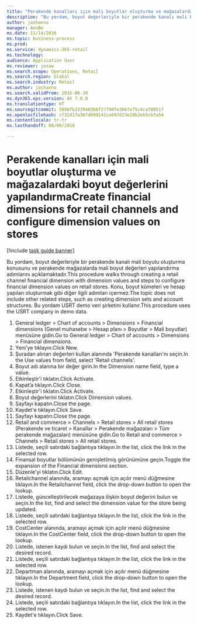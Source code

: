 ```yaml
--- 
title: "Perakende kanalları için mali boyutlar oluşturma ve mağazalardaki boyut değerlerini yapılandırma"
description: "Bu yordam, boyut değerleriyle bir perakende kanalı mali boyutu oluşturma konusunu ve perakende mağazalarda mali boyut değerleri yapılandırma adımlarını açıklamaktadır."
author: jashanno
manager: AnnBe
ms.date: 11/14/2016
ms.topic: business-process
ms.prod: 
ms.service: dynamics-365-retail
ms.technology: 
audience: Application User
ms.reviewer: josaw
ms.search.scope: Operations, Retail
ms.search.region: Global
ms.search.industry: Retail
ms.author: jashanno
ms.search.validFrom: 2016-06-30
ms.dyn365.ops.version: AX 7.0.0
ms.translationtype: HT
ms.sourcegitcommit: 5098fb3339403b6f2779dfe3bb7ef5c4ca78051f
ms.openlocfilehash: cf32d17a36fd699141ce697d23e20b2eb5cbfa54
ms.contentlocale: tr-tr
ms.lasthandoff: 08/09/2018

---
```

# <a name="create-financial-dimensions-for-retail-channels-and-configure-dimension-values-on-stores"></a><span data-ttu-id="f2dc7-103">Perakende kanalları için mali boyutlar oluşturma ve mağazalardaki boyut değerlerini yapılandırma</span><span class="sxs-lookup"><span data-stu-id="f2dc7-103">Create financial dimensions for retail channels and configure dimension values on stores</span></span>

[!include [task guide banner](../includes/task-guide-banner.md)]

<span data-ttu-id="f2dc7-104">Bu yordam, boyut değerleriyle bir perakende kanalı mali boyutu oluşturma konusunu ve perakende mağazalarda mali boyut değerleri yapılandırma adımlarını açıklamaktadır.</span><span class="sxs-lookup"><span data-stu-id="f2dc7-104">This procedure walks through creating a retail channel financial dimension with dimension values and steps to configure financial dimension values on retail stores.</span></span> <span data-ttu-id="f2dc7-105">Konu, boyut kümeleri ve hesap yapıları oluşturmak gibi diğer ilgili adımları içermez.</span><span class="sxs-lookup"><span data-stu-id="f2dc7-105">The topic does not include other related steps, such as creating dimension sets and account structures.</span></span> <span data-ttu-id="f2dc7-106">Bu yordam USRT demo veri şirketini kullanır.</span><span class="sxs-lookup"><span data-stu-id="f2dc7-106">This procedure uses the USRT company in demo data.</span></span>

1. <span data-ttu-id="f2dc7-107">General ledger > Chart of accounts > Dimensions > Financial dimensions (Genel muhasebe > Hesap planı > Boyutlar > Mali boyutlar) menüsüne gidin.</span><span class="sxs-lookup"><span data-stu-id="f2dc7-107">Go to General ledger > Chart of accounts > Dimensions > Financial dimensions.</span></span>
2. <span data-ttu-id="f2dc7-108">Yeni'ye tıklayın.</span><span class="sxs-lookup"><span data-stu-id="f2dc7-108">Click New.</span></span>
3. <span data-ttu-id="f2dc7-109">Şuradan alınan değerleri kullan alanında 'Perakende kanalları'nı seçin.</span><span class="sxs-lookup"><span data-stu-id="f2dc7-109">In the Use values from field, select 'Retail channels'.</span></span>
4. <span data-ttu-id="f2dc7-110">Boyut adı alanına bir değer girin.</span><span class="sxs-lookup"><span data-stu-id="f2dc7-110">In the Dimension name field, type a value.</span></span>
5. <span data-ttu-id="f2dc7-111">Etkinleştir'i tıklatın.</span><span class="sxs-lookup"><span data-stu-id="f2dc7-111">Click Activate.</span></span>
6. <span data-ttu-id="f2dc7-112">Kapat’a tıklayın.</span><span class="sxs-lookup"><span data-stu-id="f2dc7-112">Click Close.</span></span>
7. <span data-ttu-id="f2dc7-113">Etkinleştir'i tıklatın.</span><span class="sxs-lookup"><span data-stu-id="f2dc7-113">Click Activate.</span></span>
8. <span data-ttu-id="f2dc7-114">Boyut değerlerini tıklatın.</span><span class="sxs-lookup"><span data-stu-id="f2dc7-114">Click Dimension values.</span></span>
9. <span data-ttu-id="f2dc7-115">Sayfayı kapatın.</span><span class="sxs-lookup"><span data-stu-id="f2dc7-115">Close the page.</span></span>
10. <span data-ttu-id="f2dc7-116">Kaydet'e tıklayın.</span><span class="sxs-lookup"><span data-stu-id="f2dc7-116">Click Save.</span></span>
11. <span data-ttu-id="f2dc7-117">Sayfayı kapatın.</span><span class="sxs-lookup"><span data-stu-id="f2dc7-117">Close the page.</span></span>
12. <span data-ttu-id="f2dc7-118">Retail and commerce > Channels > Retail stores > All retail stores (Perakende ve ticaret > Kanallar > Perakende mağazaları > Tüm perakende mağazaları) menüsüne gidin.</span><span class="sxs-lookup"><span data-stu-id="f2dc7-118">Go to Retail and commerce > Channels > Retail stores > All retail stores.</span></span>
13. <span data-ttu-id="f2dc7-119">Listede, seçili satırdaki bağlantıya tıklayın.</span><span class="sxs-lookup"><span data-stu-id="f2dc7-119">In the list, click the link in the selected row.</span></span>
14. <span data-ttu-id="f2dc7-120">Finansal boyutlar bölümünün genişletilmiş görünümüne geçin.</span><span class="sxs-lookup"><span data-stu-id="f2dc7-120">Toggle the expansion of the Financial dimensions section.</span></span>
15. <span data-ttu-id="f2dc7-121">Düzenle'yi tıklatın.</span><span class="sxs-lookup"><span data-stu-id="f2dc7-121">Click Edit.</span></span>
16. <span data-ttu-id="f2dc7-122">Retailchannel alanında, aramayı açmak için açılır menü düğmesine tıklayın.</span><span class="sxs-lookup"><span data-stu-id="f2dc7-122">In the Retailchannel field, click the drop-down button to open the lookup.</span></span>
17. <span data-ttu-id="f2dc7-123">Listede, güncelleştirilecek mağazaya ilişkin boyut değerini bulun ve seçin.</span><span class="sxs-lookup"><span data-stu-id="f2dc7-123">In the list, find and select the dimension value for the store being updated.</span></span>
18. <span data-ttu-id="f2dc7-124">Listede, seçili satırdaki bağlantıya tıklayın.</span><span class="sxs-lookup"><span data-stu-id="f2dc7-124">In the list, click the link in the selected row.</span></span>
19. <span data-ttu-id="f2dc7-125">CostCenter alanında, aramayı açmak için açılır menü düğmesine tıklayın.</span><span class="sxs-lookup"><span data-stu-id="f2dc7-125">In the CostCenter field, click the drop-down button to open the lookup.</span></span>
20. <span data-ttu-id="f2dc7-126">Listede, istenen kaydı bulun ve seçin.</span><span class="sxs-lookup"><span data-stu-id="f2dc7-126">In the list, find and select the desired record.</span></span>
21. <span data-ttu-id="f2dc7-127">Listede, seçili satırdaki bağlantıya tıklayın.</span><span class="sxs-lookup"><span data-stu-id="f2dc7-127">In the list, click the link in the selected row.</span></span>
22. <span data-ttu-id="f2dc7-128">Departman alanında, aramayı açmak için açılır menü düğmesine tıklayın.</span><span class="sxs-lookup"><span data-stu-id="f2dc7-128">In the Department field, click the drop-down button to open the lookup.</span></span>
23. <span data-ttu-id="f2dc7-129">Listede, istenen kaydı bulun ve seçin.</span><span class="sxs-lookup"><span data-stu-id="f2dc7-129">In the list, find and select the desired record.</span></span>
24. <span data-ttu-id="f2dc7-130">Listede, seçili satırdaki bağlantıya tıklayın.</span><span class="sxs-lookup"><span data-stu-id="f2dc7-130">In the list, click the link in the selected row.</span></span>
25. <span data-ttu-id="f2dc7-131">Kaydet'e tıklayın.</span><span class="sxs-lookup"><span data-stu-id="f2dc7-131">Click Save.</span></span>


